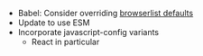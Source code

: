 - Babel: Consider overriding [browserlist defaults](https://github.com/browserslist/browserslist#queries)
- Update to use ESM
- Incorporate javascript-config variants
  - React in particular
